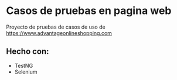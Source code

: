 # Casos de pruebas en pagina web

Proyecto de pruebas de casos de uso de https://www.advantageonlineshopping.com

## Hecho con:

- TestNG
- Selenium
